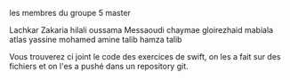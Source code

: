 les membres du groupe 5 master


Lachkar Zakaria
hilali oussama
Messaoudi chaymae 
gloirezhaid mabiala
atlas yassine
mohamed amine talib
hamza talib


Vous trouverez ci joint le code des exercices de swift, on les a fait sur des fichiers et on l'es a pushé dans un repository git. 
